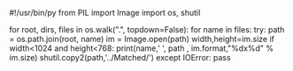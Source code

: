 
#!/usr/bin/py
from PIL import Image
import os, shutil

for root, dirs, files in os.walk(".", topdown=False):
 for name in files:
  try:
   path = os.path.join(root, name)
   im = Image.open(path)
   width,height=im.size
   if width<1024 and height<768:
    print(name,'  ', path , im.format,"%dx%d" % im.size)
    shutil.copy2(path,'../Matched/')
  except IOError:
   pass
